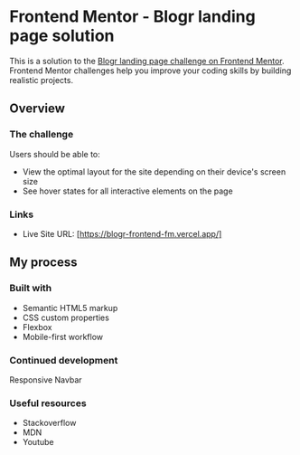# Frontend Mentor - Blogr landing page solution

This is a solution to the [Blogr landing page challenge on Frontend Mentor](https://www.frontendmentor.io/challenges/blogr-landing-page-EX2RLAApP). Frontend Mentor challenges help you improve your coding skills by building realistic projects.

## Overview

### The challenge

Users should be able to:

- View the optimal layout for the site depending on their device's screen size
- See hover states for all interactive elements on the page

### Links

- Live Site URL: [https://blogr-frontend-fm.vercel.app/]

## My process

### Built with

- Semantic HTML5 markup
- CSS custom properties
- Flexbox
- Mobile-first workflow

### Continued development

Responsive Navbar

### Useful resources

- Stackoverflow
- MDN
- Youtube

